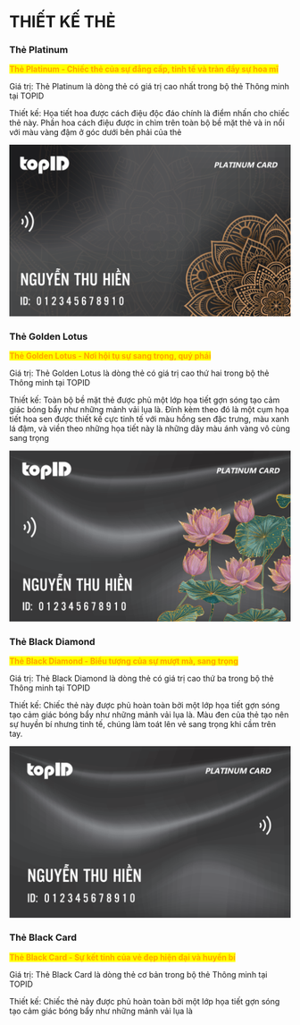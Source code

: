 # THIẾT KẾ THẺ

### Thẻ Platinum

<mark style="color:orange;">**Thẻ Platinum - Chiếc thẻ của sự đẳng cấp, tinh tế và tràn đầy sự hoa mĩ**</mark>

Giá trị: Thẻ Platinum là dòng thẻ có giá trị cao nhất trong bộ thẻ Thông minh tại TOPID

Thiết kế: Họa tiết hoa được cách điệu độc đáo chính là điểm nhấn cho chiếc thẻ này. Phần hoa cách điệu được in chìm trên toàn bộ bề mặt thẻ và in nổi với màu vàng đậm ở góc dưới bên phải của thẻ



![](<../.gitbook/assets/image (12).png>)

### Thẻ Golden Lotus

<mark style="color:orange;">**Thẻ Golden Lotus - Nơi hội tụ sự sang trọng, quý phái**</mark>

Giá trị: Thẻ Golden Lotus là dòng thẻ có giá trị cao thứ hai trong bộ thẻ Thông minh tại TOPID

Thiết kế: Toàn bộ bề mặt thẻ được phủ một lớp họa tiết gợn sóng tạo cảm giác bóng bẩy như những mảnh vải lụa là. Đính kèm theo đó là một cụm họa tiết hoa sen được thiết kế cực tinh tế với màu hồng sen đặc trưng, màu xanh lá đậm, và viền theo những họa tiết này là những dãy màu ánh vàng vô cùng sang trọng

![](<../.gitbook/assets/image (15).png>)

### Thẻ Black Diamond

<mark style="color:orange;">**Thẻ Black Diamond - Biểu tượng của sự mượt mà, sang trọng**</mark>

Giá trị: Thẻ Black Diamond là dòng thẻ có giá trị cao thứ ba trong bộ thẻ Thông minh tại TOPID

Thiết kế: Chiếc thẻ này được phủ hoàn toàn bởi một lớp họa tiết gợn sóng tạo cảm giác bóng bẩy như những mảnh vải lụa là. Màu đen của thẻ tạo nên sự huyền bí nhưng tinh tế, chúng làm toát lên vẻ sang trọng khi cầm trên tay.&#x20;

![](<../.gitbook/assets/image (6) (1).png>)



### Thẻ Black Card

<mark style="color:orange;">**Thẻ Black Card - Sự kết tinh của vẻ đẹp hiện đại và huyền bí**</mark>

Giá trị: Thẻ Black Card là dòng thẻ cơ bản trong bộ thẻ Thông minh tại TOPID

Thiết kế: Chiếc thẻ này được phủ hoàn toàn bởi một lớp họa tiết gợn sóng tạo cảm giác bóng bẩy như những mảnh vải lụa là



